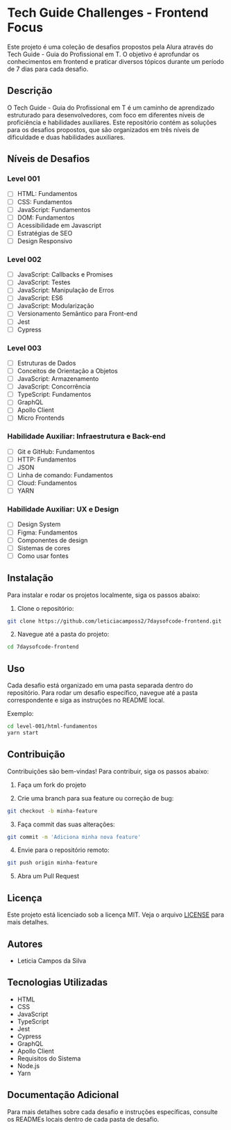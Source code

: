# Tech Guide Challenges - Frontend Focus

Este projeto é uma coleção de desafios propostos pela Alura através do Tech Guide - Guia do Profissional em T. O objetivo é aprofundar os conhecimentos em frontend e praticar diversos tópicos durante um período de 7 dias para cada desafio.

## Descrição

O Tech Guide - Guia do Profissional em T é um caminho de aprendizado estruturado para desenvolvedores, com foco em diferentes níveis de proficiência e habilidades auxiliares. Este repositório contém as soluções para os desafios propostos, que são organizados em três níveis de dificuldade e duas habilidades auxiliares.

## Níveis de Desafios

### Level 001

- [ ] HTML: Fundamentos
- [ ] CSS: Fundamentos
- [ ] JavaScript: Fundamentos
- [ ] DOM: Fundamentos
- [ ] Acessibilidade em Javascript
- [ ] Estratégias de SEO
- [ ] Design Responsivo

### Level 002

- [ ] JavaScript: Callbacks e Promises
- [ ] JavaScript: Testes
- [ ] JavaScript: Manipulação de Erros
- [ ] JavaScript: ES6
- [ ] JavaScript: Modularização
- [ ] Versionamento Semântico para Front-end
- [ ] Jest
- [ ] Cypress

### Level 003
 
- [ ] Estruturas de Dados
- [ ] Conceitos de Orientação a Objetos
- [ ] JavaScript: Armazenamento
- [ ] JavaScript: Concorrência
- [ ] TypeScript: Fundamentos
- [ ] GraphQL
- [ ] Apollo Client
- [ ] Micro Frontends

### Habilidade Auxiliar: Infraestrutura e Back-end

- [ ] Git e GitHub: Fundamentos
- [ ] HTTP: Fundamentos
- [ ] JSON
- [ ] Linha de comando: Fundamentos
- [ ] Cloud: Fundamentos
- [ ] YARN

### Habilidade Auxiliar: UX e Design

- [ ] Design System
- [ ] Figma: Fundamentos
- [ ] Componentes de design
- [ ] Sistemas de cores
- [ ] Como usar fontes

## Instalação

Para instalar e rodar os projetos localmente, siga os passos abaixo:

1. Clone o repositório:

```bash
git clone https://github.com/leticiacamposs2/7daysofcode-frontend.git
```

2. Navegue até a pasta do projeto:

```bash
cd 7daysofcode-frontend
```

## Uso

Cada desafio está organizado em uma pasta separada dentro do repositório. Para rodar um desafio específico, navegue até a pasta correspondente e siga as instruções no README local.

Exemplo:

```bash
cd level-001/html-fundamentos
yarn start
```

## Contribuição

Contribuições são bem-vindas! Para contribuir, siga os passos abaixo:

1. Faça um fork do projeto

2. Crie uma branch para sua feature ou correção de bug:

```bash
git checkout -b minha-feature
```

3. Faça commit das suas alterações:

```bash
git commit -m 'Adiciona minha nova feature'
```

4. Envie para o repositório remoto:

```bash
git push origin minha-feature
```

5. Abra um Pull Request

## Licença

Este projeto está licenciado sob a licença MIT. Veja o arquivo [LICENSE](#license) para mais detalhes.

## Autores

- Leticia Campos da Silva

## Tecnologias Utilizadas

- HTML
- CSS
- JavaScript
- TypeScript
- Jest
- Cypress
- GraphQL
- Apollo Client
- Requisitos do Sistema
- Node.js
- Yarn

## Documentação Adicional

Para mais detalhes sobre cada desafio e instruções específicas, consulte os READMEs locais dentro de cada pasta de desafio.